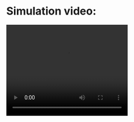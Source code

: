 # Simulation video:

<video width="320" height="240" controls>
  <source src="Unit_3_Embedded_C/Lesson_1/Ex_2_Toggle_LED/Lesson_1_Ex_2_Toggle_LED.mp4" type="video/mp4">
</video>
